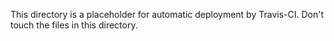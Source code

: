This directory is a placeholder for automatic deployment by Travis-CI.
Don't touch the files in this directory.
